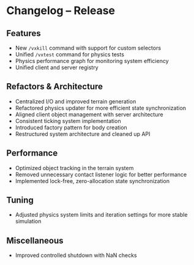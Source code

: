 # Changelog – Release

## Features
- New `/vxkill` command with support for custom selectors
- Unified `/vxtest` command for physics tests
- Physics performance graph for monitoring system efficiency
- Unified client and server registry

## Refactors & Architecture
- Centralized I/O and improved terrain generation
- Refactored physics updater for more efficient state synchronization
- Aligned client object management with server architecture
- Consistent ticking system implementation
- Introduced factory pattern for body creation
- Restructured system architecture and cleaned up API

## Performance
- Optimized object tracking in the terrain system
- Removed unnecessary contact listener logic for better performance
- Implemented lock-free, zero-allocation state synchronization

## Tuning
- Adjusted physics system limits and iteration settings for more stable simulation

## Miscellaneous
- Improved controlled shutdown with NaN checks